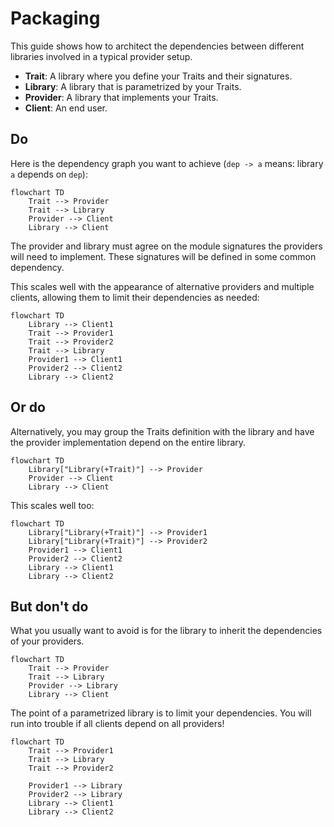 # Packaging

This guide shows how to architect the dependencies between different libraries involved in a typical provider setup.

- **Trait**: A library where you define your Traits and their signatures.
- **Library**: A library that is parametrized by your Traits.
- **Provider**: A library that implements your Traits.
- **Client**: An end user.

## Do

Here is the dependency graph you want to achieve (`dep -> a` means: library `a` depends on `dep`):

```mermaid
flowchart TD
    Trait --> Provider
    Trait --> Library
    Provider --> Client
    Library --> Client
```

The provider and library must agree on the module signatures the providers will need to implement. These signatures will be defined in some common dependency.

This scales well with the appearance of alternative providers and multiple clients, allowing them to limit their dependencies as needed:

```mermaid
flowchart TD
    Library --> Client1
    Trait --> Provider1
    Trait --> Provider2
    Trait --> Library
    Provider1 --> Client1
    Provider2 --> Client2
    Library --> Client2
```

## Or do

Alternatively, you may group the Traits definition with the library and have the provider implementation depend on the entire library.

```mermaid
flowchart TD
    Library["Library(+Trait)"] --> Provider
    Provider --> Client
    Library --> Client
```

This scales well too:

```mermaid
flowchart TD
    Library["Library(+Trait)"] --> Provider1
    Library["Library(+Trait)"] --> Provider2
    Provider1 --> Client1
    Provider2 --> Client2
    Library --> Client1
    Library --> Client2
```

## But don't do

What you usually want to avoid is for the library to inherit the dependencies of your providers.

```mermaid
flowchart TD
    Trait --> Provider
    Trait --> Library
    Provider --> Library
    Library --> Client
```

The point of a parametrized library is to limit your dependencies. You will run into trouble if all clients depend on all providers!

```mermaid
flowchart TD
    Trait --> Provider1
    Trait --> Library
    Trait --> Provider2

    Provider1 --> Library
    Provider2 --> Library
    Library --> Client1
    Library --> Client2
```
